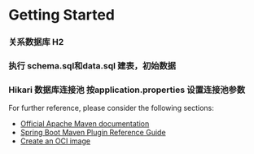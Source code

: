 # Getting Started

### 关系数据库 H2
### 执行 schema.sql和data.sql 建表，初始数据
### Hikari 数据库连接池 按application.properties 设置连接池参数

For further reference, please consider the following sections:

* [Official Apache Maven documentation](https://maven.apache.org/guides/index.html)
* [Spring Boot Maven Plugin Reference Guide](https://docs.spring.io/spring-boot/docs/2.6.3/maven-plugin/reference/html/)
* [Create an OCI image](https://docs.spring.io/spring-boot/docs/2.6.3/maven-plugin/reference/html/#build-image)

